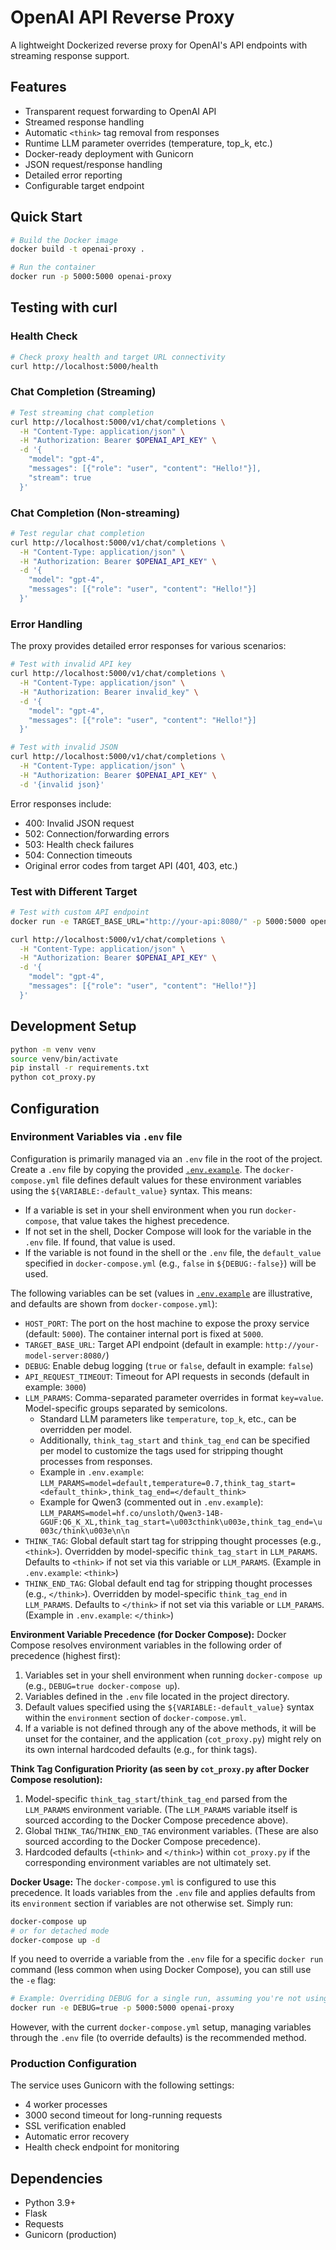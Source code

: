 # OpenAI API Reverse Proxy

A lightweight Dockerized reverse proxy for OpenAI's API endpoints with streaming response support.

## Features

- Transparent request forwarding to OpenAI API
- Streamed response handling
- Automatic `<think>` tag removal from responses
- Runtime LLM parameter overrides (temperature, top_k, etc.)
- Docker-ready deployment with Gunicorn
- JSON request/response handling
- Detailed error reporting
- Configurable target endpoint

## Quick Start

```bash
# Build the Docker image
docker build -t openai-proxy .

# Run the container
docker run -p 5000:5000 openai-proxy
```

## Testing with curl

### Health Check
```bash
# Check proxy health and target URL connectivity
curl http://localhost:5000/health
```

### Chat Completion (Streaming)
```bash
# Test streaming chat completion
curl http://localhost:5000/v1/chat/completions \
  -H "Content-Type: application/json" \
  -H "Authorization: Bearer $OPENAI_API_KEY" \
  -d '{
    "model": "gpt-4",
    "messages": [{"role": "user", "content": "Hello!"}],
    "stream": true
  }'
```

### Chat Completion (Non-streaming)
```bash
# Test regular chat completion
curl http://localhost:5000/v1/chat/completions \
  -H "Content-Type: application/json" \
  -H "Authorization: Bearer $OPENAI_API_KEY" \
  -d '{
    "model": "gpt-4",
    "messages": [{"role": "user", "content": "Hello!"}]
  }'
```

### Error Handling

The proxy provides detailed error responses for various scenarios:

```bash
# Test with invalid API key
curl http://localhost:5000/v1/chat/completions \
  -H "Content-Type: application/json" \
  -H "Authorization: Bearer invalid_key" \
  -d '{
    "model": "gpt-4",
    "messages": [{"role": "user", "content": "Hello!"}]
  }'

# Test with invalid JSON
curl http://localhost:5000/v1/chat/completions \
  -H "Content-Type: application/json" \
  -H "Authorization: Bearer $OPENAI_API_KEY" \
  -d '{invalid json}'
```

Error responses include:
- 400: Invalid JSON request
- 502: Connection/forwarding errors
- 503: Health check failures
- 504: Connection timeouts
- Original error codes from target API (401, 403, etc.)

### Test with Different Target
```bash
# Test with custom API endpoint
docker run -e TARGET_BASE_URL="http://your-api:8080/" -p 5000:5000 openai-proxy

curl http://localhost:5000/v1/chat/completions \
  -H "Content-Type: application/json" \
  -H "Authorization: Bearer $OPENAI_API_KEY" \
  -d '{
    "model": "gpt-4",
    "messages": [{"role": "user", "content": "Hello!"}]
  }'
```

## Development Setup

```bash
python -m venv venv
source venv/bin/activate
pip install -r requirements.txt
python cot_proxy.py
```

## Configuration

### Environment Variables via `.env` file

Configuration is primarily managed via an `.env` file in the root of the project. Create a `.env` file by copying the provided [`.env.example`](.env.example:0).
The `docker-compose.yml` file defines default values for these environment variables using the `${VARIABLE:-default_value}` syntax. This means:
- If a variable is set in your shell environment when you run `docker-compose`, that value takes the highest precedence.
- If not set in the shell, Docker Compose will look for the variable in the `.env` file. If found, that value is used.
- If the variable is not found in the shell or the `.env` file, the `default_value` specified in `docker-compose.yml` (e.g., `false` in `${DEBUG:-false}`) will be used.

The following variables can be set (values in [`.env.example`](.env.example:0) are illustrative, and defaults are shown from `docker-compose.yml`):

- `HOST_PORT`: The port on the host machine to expose the proxy service (default: `5000`). The container internal port is fixed at `5000`.
- `TARGET_BASE_URL`: Target API endpoint (default in example: `http://your-model-server:8080/`)
- `DEBUG`: Enable debug logging (`true` or `false`, default in example: `false`)
- `API_REQUEST_TIMEOUT`: Timeout for API requests in seconds (default in example: `3000`)
- `LLM_PARAMS`: Comma-separated parameter overrides in format `key=value`. Model-specific groups separated by semicolons.
  - Standard LLM parameters like `temperature`, `top_k`, etc., can be overridden per model.
  - Additionally, `think_tag_start` and `think_tag_end` can be specified per model to customize the tags used for stripping thought processes from responses.
  - Example in `.env.example`: `LLM_PARAMS=model=default,temperature=0.7,think_tag_start=<default_think>,think_tag_end=</default_think>`
  - Example for Qwen3 (commented out in `.env.example`): `LLM_PARAMS=model=hf.co/unsloth/Qwen3-14B-GGUF:Q6_K_XL,think_tag_start=\u003cthink\u003e,think_tag_end=\u003c/think\u003e\n\n`
- `THINK_TAG`: Global default start tag for stripping thought processes (e.g., `<think>`). Overridden by model-specific `think_tag_start` in `LLM_PARAMS`. Defaults to `<think>` if not set via this variable or `LLM_PARAMS`. (Example in `.env.example`: `<think>`)
- `THINK_END_TAG`: Global default end tag for stripping thought processes (e.g., `</think>`). Overridden by model-specific `think_tag_end` in `LLM_PARAMS`. Defaults to `</think>` if not set via this variable or `LLM_PARAMS`. (Example in `.env.example`: `</think>`)

**Environment Variable Precedence (for Docker Compose):**
Docker Compose resolves environment variables in the following order of precedence (highest first):
1. Variables set in your shell environment when running `docker-compose up` (e.g., `DEBUG=true docker-compose up`).
2. Variables defined in the `.env` file located in the project directory.
3. Default values specified using the `${VARIABLE:-default_value}` syntax within the `environment` section of `docker-compose.yml`.
4. If a variable is not defined through any of the above methods, it will be unset for the container, and the application (`cot_proxy.py`) might rely on its own internal hardcoded defaults (e.g., for think tags).

**Think Tag Configuration Priority (as seen by `cot_proxy.py` after Docker Compose resolution):**
1. Model-specific `think_tag_start`/`think_tag_end` parsed from the `LLM_PARAMS` environment variable. (The `LLM_PARAMS` variable itself is sourced according to the Docker Compose precedence above).
2. Global `THINK_TAG`/`THINK_END_TAG` environment variables. (These are also sourced according to the Docker Compose precedence).
3. Hardcoded defaults (`<think>` and `</think>`) within `cot_proxy.py` if the corresponding environment variables are not ultimately set.

**Docker Usage:**
The `docker-compose.yml` is configured to use this precedence. It loads variables from the `.env` file and applies defaults from its `environment` section if variables are not otherwise set.
Simply run:
```bash
docker-compose up
# or for detached mode
docker-compose up -d
```
If you need to override a variable from the `.env` file for a specific `docker run` command (less common when using Docker Compose), you can still use the `-e` flag:
```bash
# Example: Overriding DEBUG for a single run, assuming you're not using docker-compose here
docker run -e DEBUG=true -p 5000:5000 openai-proxy
```
However, with the current `docker-compose.yml` setup, managing variables through the `.env` file (to override defaults) is the recommended method.

### Production Configuration

The service uses Gunicorn with the following settings:
- 4 worker processes
- 3000 second timeout for long-running requests
- SSL verification enabled
- Automatic error recovery
- Health check endpoint for monitoring

## Dependencies

- Python 3.9+
- Flask
- Requests
- Gunicorn (production)
